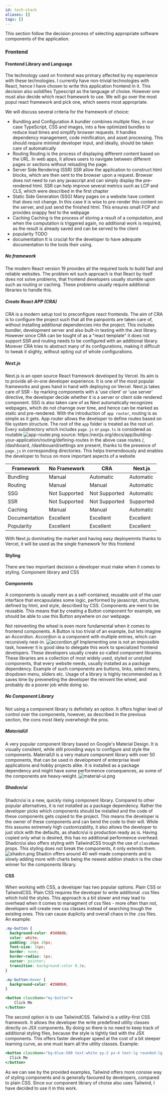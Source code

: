 ```yaml
---
id: tech-stack
aliases: []
tags: []
---
```


This section follow the decision process of selecting appropriate software components of the application.

### Frontend

#### Frontend Library and Language
The technology used on frontend was primary affected by my experience with these technologies. I currently have non-trivial technologies with React, hence I have chosen to write this application frontend
in it. This decision also solidifies Typescript as the language of choise. However one must also decide which react framework to use. We will go over the most popul react framework and pick one, which seems most appropriate.

We will discuss several criteria for the framework of choice:
- Bundling and Configuration
A bundler combines multiple files, in our case TypeScript, CSS and images, into a few optimized bundles to reduce load times and simplify browser requests. 
It handles dependency management, code minification, and asset processing. This should require minimal developer input, and ideally, should be taken care of automatically
- Routing
Routing is the process of displaying different content based on the URL. In web apps, it allows users to navigate between different pages or sections without reloading the page.
- Server Side Rendering (SSR)
SSR allow the application to construct html blocks, which are then sent to the browser upon a request. Browser does not need to run any javascript and can simply display the pre-rendered html.
SSR can help improve several metrics such as LCP and CLS, which were described in the first chapter
- Static Side Generation (SSG)
Many pages on a website have content that does not change. In this case it is wise to pre-render this content on the server, and just send the finished html. This ensures small FCP and provides
snappy feel to the webpage
- Caching
Caching is the process of storing a result of a computation, and when the computation is triggered again, no additional work is required, as the result is already saved and can be served to the client
- popularity
TODO
- documentation
It is crucial for the developer to have adequate documentation to the tools their using. 



##### No framework
The modern React version 19 provides all the required tools to build fast and reliable websites. The problem wit such approach is that React by itself does not solve problems, that frontend developers
usually stumble upon such as routing or caching. These problems usually require additional libraries to handle this.
##### Create React APP (CRA)
CRA is a modern setup tool to preconfigure react frontends. The aim of CRA is to configure the project such that all the painpoints are taken care of, without installing additional dependencies into the project.
This includes bundler, development server  and also built-in testing with the Jest library. However since CRA can be tought of as a "react template" it does not support SSR and routing needs to be configured
with an additional library. Morever CRA tries to abstract many of its configurations, making it difficult to tweak it slighty, without opting out of whole configurations.
##### Next.js
Next.js is an open source React framework developed by Vercel. Its aim is to provide all-in-one developer experience. It is one of the most popular frameworks and goes hand in hand with deploying on Vercel.
Next.js takes care of SSR - by marking components with a 'use client' or 'use server' directive, the developer decide whether it is a server or client side rendered component. SSG is also taken care of as Next
automatically recognizes webpages, which do not channge over time, and hence can be marked as static and pre-rendered. With the introduction of `app router`, routing is as simple as it gets. App router allows
the developer to define routes based on file system structure. The root of the `app` folder is treated as the root url. Every subdirectory which includes `page.js` or `page.ts` is considered as routable
![app-router.png](muni/thesis/images/app-router.png)
source: https:/nextjs.org/docs/app/building-your-application/routing/defining-routes
in the above case routes /, /dashboard, /dashbouard/settings are present, thanks to the presence of `page.js` in corresponding directories. This helps tremendoously and enables the developer to focus on more important
aspects of a website



| Framework     | No Framework  | CRA           | Next.js   |
| ------------- | ------------- | ------------- | --------- |
| Bundling      | Manual        | Automatic     | Automatic |
| Routing       | Manual        | Manual        | Automatic |
| SSG           | Not Supported | Not Supported | Automatic |
| SSR           | Not Supported | Not Supported | Supported |
| Caching       | Manual        | Manual        | Automatic |
| Documentation | Excellent     | Excellent     | Excellent |
| Popularity    | Excellent     | Excellent     | Excellent |


With Next.js dominating the market and having easy deployemnts thanks to Vercel, it will be used as the single framework for this frontend


#### Styling
There are two important decision a developer must make when it comes to styling. Component library and CSS

#### Components
A components is usually ment as a self-contained, reusable unit of the user interface
that encapsulates some logic, performed by javascript, structure, defined by html, and style, described by CSS. Components are ment to be reusable. This means that by creating a Button 
component for example, we should be able to use this Button anywhere on our webpage.

Not reinventing the wheel is even more fundamental when it comes to frontend components. A Button is too trivial of an example, but lets imagine an Accordion. Accordion is a component
with multiple entries, which can recursively nest-in.
![accordion.gif](muni/thesis/images/accordion.gif)
Implementing one is not an impossible task, however it is good idea to delegate this work to specialized frontend developers. These developers usually create so-called component libraries.
These libraries are a collection of most widely used, styled or unstyled components, that every website needs, usually installed as a package dependency. Example of such components are buttons, links, select menu, dropdown menu, sliders etc.
Usage of a library is highly recommended as it saves time by preveneting the developer the reinvent the wheel, and probably do a poorer job while doing so.

##### No Component Library
Not using a component library is definitely an option. It offers higher level of control over the components, however, as described in the previous section, the cons most likely overwheigh the pros.
##### MaterialUI
A very popular component library based on Google's Material Design. It is visually consitent, while still providing ways to configure and style the components. MaterialUI is a very mature
component library with over 50 components, that can be used in development of enterprise level applications and hobby projects alike. It is installed as a package dependency and might have some 
performence consequences, as some of the components are heavy-weight.
![material-ui.png](muni/thesis/images/material-ui.png)
##### Shadcn/ui
Shadcn/ui is a new, quickly rising component library. Compared to other popular alternatives, it is not installed as a package dependency. Rather the developer picks which components should be installed
and the code of these components gets copied to the project. This means the developer is the owner of these components and can bend the code to their will. While this assures extremely high customizablity,
it also allows the developer to just stick with the defaults, as shadcn/ui is production ready as is. Having copied only what is desired, this has no additional performence overhead. Shadcn/ui also
offers styling with TailwindCSS trough the use of `className` props. This styling does not break the components, it only extends them.
 ![shadcn.png](muni/thesis/images/shadcn.png)
Shadcn offers around 40 well-made components and is slowly adding more with charts being the newest addion shadcn is the clear winner for the components library.

#### CSS
When working with CSS, a developer has two popular options. Plain CSS or TailwindCSS. Plain CSS requires the developer to write additional .css files which hold the styles. This approach 
is a bit slower and may lead to overhead when it comes to managment of css files - more often than not, developers will create new css classes instead of searching trough the exisitng ones. 
This can cause duplicity and overall chaos in the .css files. 
An example:
```css
.my-button {
  background-color: #3498db;
  color: white;
  padding: 10px 20px;
  font-size: 16px;
  border: none;
  border-radius: 5px;
  cursor: pointer;
  transition: background-color 0.3s;
}

.my-button:hover {
  background-color: #2980b9;
}
```
```jsx
<button className="my-button">
    Click Me
</button>
```

The second option is to use TailwindCSS. Tailwind is a utility-first CSS framework. It allows the developer the write predefined utility classes directly on JSX components. By doing so
there is no need to keep track of additional styling files, because the style is tightly tied with the JSX components. This offers faster developer speed at the cost of a bit steeper
learning curve, as one must learn all the utility classes.
Example:
```jsx
<button className="bg-blue-500 text-white py-2 px-4 text-lg rounded-lg hover:bg-blue-700 transition-colors">
  Click Me
</button>
```
As we can see by the provided examples, Tailwind offers more consise way of styling components and is generally favoured by developers, compared to plain CSS. Since our 
component library of choise also uses Tailwind, I have decided to use it in this work.
